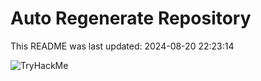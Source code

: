 # Auto Regenerate Repository

This README was last updated: 2024-08-20 22:23:14

 ![TryHackMe](https://tryhackme.com/badge/533634)